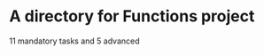 A directory for Functions project
=================================

11 mandatory tasks and 5 advanced

